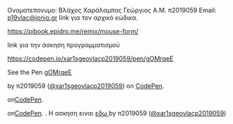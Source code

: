 Ονοματεπονυμο: Βλάχος Χαράλαμπος Γεώργιος
Α.Μ. π2019059
Email: p19vlac@ionio.gr
link για τον αρχικό κώδικα.

https://pibook.epidro.me/remix/mouse-form/

link για την άσκηση προγραμματισμού

https://codepen.io/xar1sgeovlacp2019059/pen/gOMrqeE



 
 
 
 
 
 <span>See the Pen <a href="https://codepen.io/xar1sgeovlacp2019059/pen/gOMrqeE"> gOMrqeE</a></span>
 
 by π2019059 (<a href="https://codepen.io/xar1sgeovlacp2019059">@xar1sgeovlacp2019059</a>)
  on <a href="https://codepen.io">CodePen</a>.</span>
</p>

<span>on<a href="https://codepen.io">CodePen</a>.</span>

<span>on<a href="https://codepen.io">CodePen</a>.</span>
.
 <span>H ασκηση ειναι <a href="https://codepen.io/xar1sgeovlacp2019059/pen/gOMrqeE"> εδω </a>  by π2019059 (<a href="https://codepen.io/xar1sgeovlacp2019059">@xar1sgeovlacp2019059</a>)</span>
